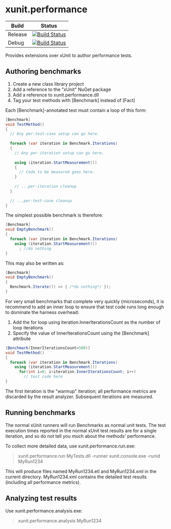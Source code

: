 # xunit.performance

Build | Status
------------ | -------------
Release | [![Build Status](http://dotnet-ci.cloudapp.net/job/Microsoft_xunit-performance/job/master/job/LinuxFlow_Ubuntu_release/badge/icon)](http://dotnet-ci.cloudapp.net/job/Microsoft_xunit-performance/job/master/job/LinuxFlow_Ubuntu_release/)
Debug | [![Build Status](http://dotnet-ci.cloudapp.net/job/Microsoft_xunit-performance/job/master/job/LinuxFlow_Ubuntu_debug/badge/icon)](http://dotnet-ci.cloudapp.net/job/Microsoft_xunit-performance/job/master/job/LinuxFlow_Ubuntu_debug/)

Provides extensions over xUnit to author performance tests.

## Authoring benchmarks

1. Create a new class library project
2. Add a reference to the "xUnit" NuGet package
3. Add a reference to xunit.performance.dll
4. Tag your test methods with [Benchmark] instead of [Fact]

Each [Benchmark]-annotated test must contain a loop of this form:

```csharp
[Benchmark]
void TestMethod()
{
  // Any per-test-case setup can go here.
  
  foreach (var iteration in Benchmark.Iterations)
  {
    // Any per-iteration setup can go here.
    
    using (iteration.StartMeasurement())
    {
      // Code to be measured goes here.
    }
    
    // ...per-iteration cleanup
  }
  
  // ...per-test-case cleanup
}
```

The simplest possible benchmark is therefore:

```csharp
[Benchmark]
void EmptyBenchmark()
{
  foreach (var iteration in Benchmark.Iterations)
    using (iteration.StartMeasurement())
      ; //do nothing
}
```

This may also be written as:

```csharp
[Benchmark]
void EmptyBenchmark()
{
  Benchmark.Iterate(() => { /*do nothing*/ });
}
```

For very small benchmarks that complete very quickly (microseconds), it is recommend to add an inner loop to ensure that test code runs long enough to dominate the harness overhead:

1. Add the for loop using iteration.InnerIterationsCount as the number of loop iterations
2. Specify the value of InnerIterationsCount using the [Benchmark] attribute

```csharp
[Benchmark(InnerIterationsCount=500)]
void TestMethod()
{
  foreach (var iteration in Benchmark.Iterations)
    using (iteration.StartMeasurement())
      for(int i=0; i<iteration.InnerIterationsCount; i++)
        // test code here
}
```

The first iteration is the "warmup" iteration; all performance metrics are discarded by the result analyzer.  Subsequent iterations are measured. 

## Running benchmarks

The normal xUnit runners will run Benchmarks as normal unit tests.  The test execution times reported in the normal xUnit test results are for a single iteration, and so do not tell you much about the methods' performance.

To collect more detailed data, use xunit.performance.run.exe:

> xunit.performance.run MyTests.dll -runner xunit.console.exe -runid MyRun1234

This will produce files named MyRun1234.etl and MyRun1234.xml in the current directory.  MyRun1234.xml contains the detailed test results (including all performance metrics).

## Analyzing test results

Use xunit.performance.analysis.exe:

> xunit.performance.analysis MyRun1234

